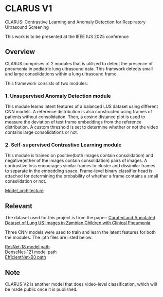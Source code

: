 
# CLARUS V1

CLARUS: Contrastive Learning and Anomaly Detection for Respiratory Ultrasound Screening 

This work is to be presented at the IEEE IUS 2025 conference


## Overview

CLARUS comprises of 2 modules that is utilized to detect the presence of pneumonia in pediatric lung ultrasound data. This framwork detects small and large consolidations within a lung ultrasound frame.

This framework consists of two modules:
### 1. Unsupervised Anomaly Detection module 
This module learns latent features of a balanced LUS dataset using different CNN models. A reference distribution is also constructed using frames of patients without consolidation. Then, a cosine distance plot is used to measure the deviation of test frame embeddings from the reference distribution. A custom threshold is set to determine whether or not the video contains large consolidations or not. 
 

### 2. Self-supervised Contrastive Learning module 

This module is trained on positive(both images contain consolidation) and negative(either of the images contain consolidation) pairs of images. A contrastive loss encourages similar frames to cluster and dissimilar frames to separate in the embedding space. Frame-level binary classifier head is attached for determining the probability of whether a frame contains a small consolidation or not.

[Model_architecture](Figure/NewClarusfigure.png)

## Relevant

The dataset used for this project is from the paper: [Curated and Annotated Dataset of Lung US Images in Zambian Children with Clinical Pneumonia](https://pubmed.ncbi.nlm.nih.gov/38381039/)

Three CNN models were used to train and learn the latent features for both the modules. The .pth files are listed below:

[ResNet-18 model path](https://www.dropbox.com/scl/fi/0pp83yfrg10p7bigar9r4/trained_resnet18_contrastive_with_classifier_ssl.pth?rlkey=sdxj5uarxyw9ibv5lsw9u0ctr&st=cinbdjs9&dl=0)\
[DenseNet-121 model path](https://www.dropbox.com/scl/fi/n574ewhk0l0bnotjnm24q/trained_densenet121_contrastive_with_classifier_ssl.pth?rlkey=vycfaqgj38k5zhg345tzl5r94&st=zqkbr932&dl=0)\
[EfficientNet-B0 path](https://www.dropbox.com/scl/fi/c062f5yikd2wbice7wowb/trained_efficientnet_contrastive_with_classifier_ssl.pth?rlkey=kropnhj6g74l0no2cphtwpey4&st=1dr3mhuk&dl=0)

## Note
CLARUS V2 is another model that does video-level classification, which will be made public once it is published.
